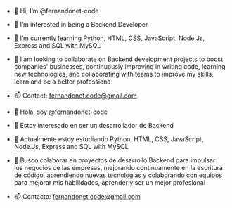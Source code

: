 - 👋 Hi, I’m @fernandonet-code
- 👀 I’m interested in being a Backend Developer 
- 🌱 I’m currently learning Python, HTML, CSS, JavaScript, Node.Js, Express and SQL with MySQL
- 💞️ I am looking to collaborate on Backend development projects to boost companies' businesses, continuously improving in writing code, learning new technologies, and collaborating with teams to improve my skills, learn and be a better professiona
- 📫 Contact: fernandonet.code@gmail.com <br>

- 👋 Hola, soy @fernandonet-code
- 👀 Estoy interesado en ser un desarrollador de Backend 
- 🌱 Actualmente estoy estudiando Python, HTML, CSS, JavaScript, Node.Js, Express and SQL with MySQL
- 💞️ Busco colaborar en proyectos de desarrollo Backend para impulsar los negocios de las empresas, mejorando continuamente en la escritura de código, aprendiendo nuevas tecnologías y colaborando con equipos para mejorar mis habilidades, aprender y ser un mejor profesional
- 📫 Contacto: fernandonet.code@gmail.com

<!---
fernandonet-code/fernandonet-code is a ✨ special ✨ repository because its `README.md` (this file) appears on your GitHub profile.
You can click the Preview link to take a look at your changes.
--->

